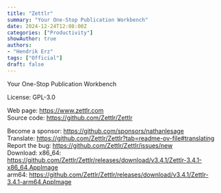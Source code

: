 ```yaml
---
title: "Zettlr"
summary: "Your One-Stop Publication Workbench"
date: 2024-12-24T12:08:00Z
categories: ["Productivity"]
showAuthor: true
authors:
- "Hendrik Erz"
tags: ["Official"]
draft: false
---
```


Your One-Stop Publication Workbench

License: GPL-3.0

Web page: <https://www.zettlr.com>  
Source code: <https://github.com/Zettlr/Zettlr>

Become a sponsor: <https://github.com/sponsors/nathanlesage>  
Translate: <https://github.com/Zettlr/Zettlr?tab=readme-ov-file#translating>  
Report the bug: <https://github.com/Zettlr/Zettlr/issues/new>  
Download:   x86_64: <https://github.com/Zettlr/Zettlr/releases/download/v3.4.1/Zettlr-3.4.1-x86_64.AppImage>  
            arm64: <https://github.com/Zettlr/Zettlr/releases/download/v3.4.1/Zettlr-3.4.1-arm64.AppImage>

